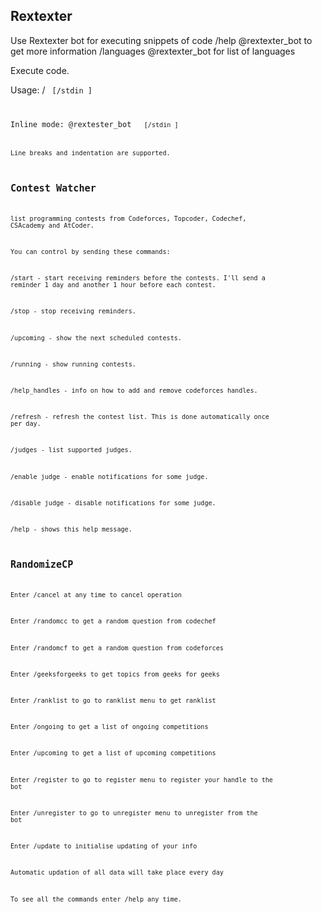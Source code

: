 ##  Rextexter

Use Rextexter bot for executing snippets of code
/help @rextexter_bot to get more information
/languages @rextexter_bot for list of languages

Execute code.

Usage: /<language> <code> [/stdin <stdin>]

Inline mode:
@rextester_bot <language> <code> [/stdin <stdin>]

Line breaks and indentation are supported.

## Contest Watcher

list programming contests from Codeforces, Topcoder, Codechef, CSAcademy and AtCoder.

You can control by sending these commands: 

/start - start receiving reminders before the contests. I'll send a reminder 1 day and another 1 hour before each contest.

/stop - stop receiving reminders.

/upcoming - show the next scheduled contests.

/running - show running contests.

/help_handles - info on how to add and remove codeforces handles.

/refresh - refresh the contest list. This is done automatically once per day.

/judges - list supported judges.

/enable judge - enable notifications for some judge.

/disable judge - disable notifications for some judge.

/help - shows this help message.

##  RandomizeCP
Enter /cancel at any time to cancel operation

Enter /randomcc to get a random question from codechef

Enter /randomcf to get a random question from codeforces

Enter /geeksforgeeks to get topics from geeks for geeks

Enter /ranklist to go to ranklist menu to get ranklist

Enter /ongoing to get a list of ongoing competitions

Enter /upcoming to get a list of upcoming competitions

Enter /register to go to register menu to register your handle to the bot

Enter /unregister to go to unregister menu to unregister from the bot

Enter /update to initialise updating of your info

Automatic updation of all data will take place every day

To see all the commands enter /help any time.

